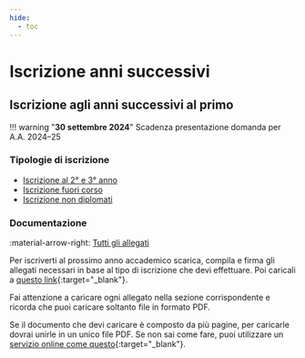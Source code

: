 ```yaml
---
hide:
  - toc
---
```

# Iscrizione anni successivi

## Iscrizione agli anni successivi al primo

!!! warning "**30 settembre 2024**"
    Scadenza presentazione domanda per A.A. 2024–25


### Tipologie di iscrizione

- [Iscrizione al 2° e 3° anno](iscrizione-al-2-e-3-anno.md)
- [Iscrizione fuori corso](iscrizione-fuori-corso.md)
- [Iscrizione non diplomati](iscrizione-non-diplomati.md)


### Documentazione

:material-arrow-right: [Tutti gli allegati](tutti-gli-allegati.md)

Per iscriverti al prossimo anno accademico scarica, compila e firma gli allegati necessari in base al tipo di iscrizione che devi effettuare. Poi caricali a [questo link](https://docs.google.com/forms/d/e/1FAIpQLScaEtkQkGWQcuotChYKKk38UgVnQgX5iz-h33ave0dkZPl1QA/viewform?usp=sf_link){:target="_blank"}.

Fai attenzione a caricare ogni allegato nella sezione corrispondente e ricorda che puoi caricare soltanto file in formato PDF.

Se il documento che devi caricare è composto da più pagine, per caricarle dovrai unirle in un unico file PDF. Se non sai come fare, puoi utilizzare un [servizio online come questo](https://www.ilovepdf.com/merge_pdf){:target="_blank"}.